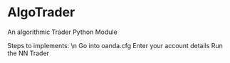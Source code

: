 # AlgoTrader
An algorithmic Trader Python Module

Steps to implements: \n
  Go into oanda.cfg
  Enter your account details
  Run the NN Trader
